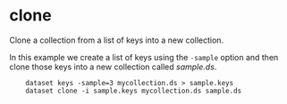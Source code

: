clone
=====

Clone a collection from a list of keys into a new collection.

In this example we create a list of keys using the `-sample` option
and then clone those keys into a new collection called *sample.ds*.

```shell
    dataset keys -sample=3 mycollection.ds > sample.keys
    dataset clone -i sample.keys mycollection.ds sample.ds
```

